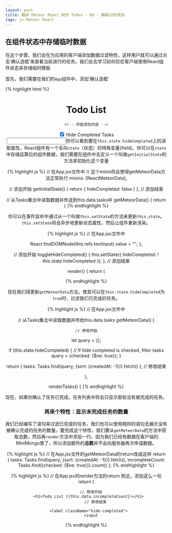 ```yaml
---
layout: post
title: 翻译 Meteor React 制作 Todos - 08 - 模板UI的状态
tags: js Meteor React
---
```


## 在组件状态中存储临时数据

在这个步骤，我们会在为应用的客户端添加数据过滤特性，这样用户就可以通过点击’确认选框‘来查看当前进行的任务。我们会去学习如何仅在客户端使用React组件状态来存储临时模板

首先，我们需要在我们的`App`组件中，添加’确认选框‘

{% highlight html %}
<!-- 在App.jsx 文件中 -->
<header>
  <h1>Todo List</h1>

	<!-- 开始添加内容 -->
  <label className="hide-completed">
    <input
      type="checkbox"
      readOnly={true}
      checked={this.state.hideCompleted}
      onClick={this.toggleHideCompleted} />
    Hide Completed Tasks
  </label>
	<!-- 结束添加内容 -->

  <form className="new-task" onSubmit={this.handleSubmit} >
    <input
      type="text"
{% endhighlight %}

你可以看到要在`this.state.hideCompleted`上的读取属性。React组件有一个名叫`state`（状态）的特殊变量(field)。你可以在`state`中存储运算后的组件数据，我们需要在组件中去定义一个叫做`getInitialState`的方法来初始化这个变量

{% highlight js %}
// 在App.jsx文件中
// 这个mixin将会使得getMeteorData方法正常执行
mixins: [ReactMeteorData],

// 添加开始
getInitialState() {
  return {
    hideCompleted: false
  }
},
// 添加结束

// 从Tasks集合中读取数据并传送到this.data.tasks中
getMeteorData() {
  return {
{% endhighlight %}

你可以在事件监听中通过从一个叫做`this.setState`的方法来更新`this.state`。`this.setState`将会异步地更新状态属性，然后让组件重新渲染。

{% highlight js %}
// 在App.jsx文件中

  React.findDOMNode(this.refs.textInput).value = "";
},

// 添加开始
toggleHideCompleted() {
  this.setState({
    hideCompleted: ! this.state.hideCompleted
  });
},
// 添加结束

render() {
  return (
    <div className="container">
{% endhighlight %}

现在我们得更新`getMeteorData`方法。使其可以在`this.state.hideCompleted`为`true`时，过滤我们已完成的任务。

{% highlight js %}
// 在App.jsx文件中 

// 从Tasks集合中读取数据并传给this.data.tasks
getMeteorData() {

	// 修改开始
  let query = {};

  if (this.state.hideCompleted) {
    // If hide completed is checked, filter tasks
    query = {checked: {$ne: true}};
  }

  return {
    tasks: Tasks.find(query, {sort: {createdAt: -1}}).fetch()
  };
	// 修改结束

},

renderTasks() {
{% endhighlight %}

现在，如果你确认了任务已完成，任务列表中将会只显示那些没有被完成的任务。

### 再来个特性：显示未完成任务的数量

我们已经编写了语句来过滤已完成的任务，我们也可以使用相同的语句去展示没有被确认完成的任务的数量。要完成这个特性，我们要从`getMeteorData`的方法中获取总数，然后再`render`方法中添加一行。因为我们已经有数据在客户端的MiniMongo里了，所以添加额外的**总数**并不会向服务器再次申请数据。

{% highlight js %}
// 在App.jsx文件的getMeteorData的return改成这样
return {
      tasks: Tasks.find(query, {sort: {createdAt: -1}}).fetch(),
      incompleteCount: Tasks.find({checked: {$ne: true}}).count()
    };
{% endhighlight %}

{% highlight js %}
// 在App.jsx的render方法的return 附近，添加这么一句
return (
  <div className="container">
    <header>

    	// 修改开始
      <h1>Todo List ({this.data.incompleteCount})</h1>
			// 修改结束

      <label className="hide-completed">
        <input
{% endhighlight %}